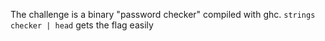 The challenge is a binary "password checker" compiled with ghc. `strings checker | head` gets the flag easily
